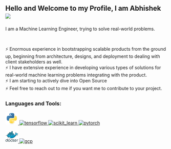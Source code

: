<h2 align="left">
Hello and Welcome to my Profile, I am Abhishek
<img src="https://media.giphy.com/media/hvRJCLFzcasrR4ia7z/giphy.gif" width="28">
</h2>

I am a Machine Learning Engineer, trying to solve real-world problems.

<br />

⚡ Enormous experience in bootstrapping scalable products from the ground up, beginning from architecture, designs, and deployment to dealing with client stakeholders as well.<br />
⚡ I have extensive experience in developing various types of solutions for real-world machine learning problems integrating with the product. <br />
⚡ I am starting to actively dive into Open Source<br />
⚡ Feel free to reach out to me if you want me to contribute to your project.

<h3 align="left">Languages and Tools:</h3>
<p align="left">
<a href="https://www.python.org" target="_blank" rel="noreferrer"> <img src="https://raw.githubusercontent.com/devicons/devicon/master/icons/python/python-original.svg" alt="python" width="40" height="40"/> </a>
<a href="https://www.tensorflow.org" target="_blank" rel="noreferrer"> <img src="https://www.vectorlogo.zone/logos/tensorflow/tensorflow-icon.svg" alt="tensorflow" width="40" height="40"/> </a>
<a href="https://scikit-learn.org/" target="_blank" rel="noreferrer"> <img src="https://upload.wikimedia.org/wikipedia/commons/0/05/Scikit_learn_logo_small.svg" alt="scikit_learn" width="40" height="40"/> </a> 
<a href="https://pytorch.org" target="_blank" rel="noreferrer"> <img src="https://pytorch.org/assets/images/logo-icon.svg" alt="pytorch" width="40" height="40"/> </a>
  
  <a href="https://www.docker.com/" target="_blank" rel="noreferrer"> <img src="https://raw.githubusercontent.com/devicons/devicon/master/icons/docker/docker-original-wordmark.svg" alt="docker" width="40" height="40"/> </a> <a href="https://cloud.google.com" target="_blank" rel="noreferrer"> <img src="https://www.vectorlogo.zone/logos/google_cloud/google_cloud-icon.svg" alt="gcp" width="40" height="40"/> </a>    </p>

